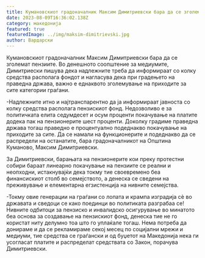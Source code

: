 ```yaml
---
title: Кумановскиот градоначалник Максим Димитриевски бара да се зголемат пензиите
date: 2023-08-09T16:36:02.138Z
category: македонија
featured: true
featuredImage: ../img/maksim-dimitrievski.jpg
author: Вардарски
---
```

<!--StartFragment-->

Кумановскиот градоначалник Максим Димитриевски бара да се зголемат пензиите. Во денешното соопштение за медиумите, Димитриески пишува дека надлежните треба да информираат со колку средства располага фондот и нагласува дека при градењето на праведна држава, важно е еднаквото зголемување на приходите за сите категории граѓани.

\-Надлежните итно и најтранспарентно да ја информираат јавноста со колку средства располага пензискиот фонд. Недозволиво е за политичката елита седумдесет и осум проценти покачување на платите додека пак на пензионерите шест проценти. Доколку градиме праведна држава тогаш праведно е процентуално подеднакво покачување на приходите за сите. Да се намали на функционерите и подеднакво да се распредели на останатите, бара градоначалникот на Општина Куманово, Максим Димитриевски.

За Димитриевски, барањата на пензионерите кои преку протестни собири бараат линеарно покачување на пензиите се реални и неопходни, истакнувајќи дека токму тие своевремено беа финансискиот столб во семејството, а денеска се сведени на преживување и елементарна егзистенција на нивните семејства.

\-Токму овие генерации на граѓани со лопата и крампа изградија сè во државата и сведоци се како поединци во политиката разграбаа се! Нивните одбитоци за пензиско и инвалидско осигурување во минатото беа основа за создавање на пензискиот фонд, денеска тие не го користат ниту делумно тоа што го уплаќале тогаш. Нема потреба да донираме и да се рекламираме секој месец по социјални мрежи и медиуми, тие средства се граѓански и од буџетот на Македонија нека ги усогласат платите и распределат средствата со Закон, порачува Димитриевски.

<!--EndFragment-->